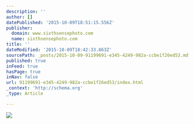 ```yaml
---
description: ''
author: []
datePublished: '2015-10-09T18:51:15.556Z'
publisher:
  domain: www.sixthsensephoto.com
  name: sixthsensephoto.com
title: ''
dateModified: '2015-10-09T18:42:33.863Z'
sourcePath: _posts/2015-10-09-91199691-e345-4249-982a-ccbe1f26ed53.md
published: true
inFeed: true
hasPage: true
inNav: false
url: 91199691-e345-4249-982a-ccbe1f26ed53/index.html
_context: 'http://schema.org'
_type: Article

---
```

![](http://www.sixthsensephoto.com/photos/i-HKX7b66/0/X2/i-HKX7b66-X2.jpg)